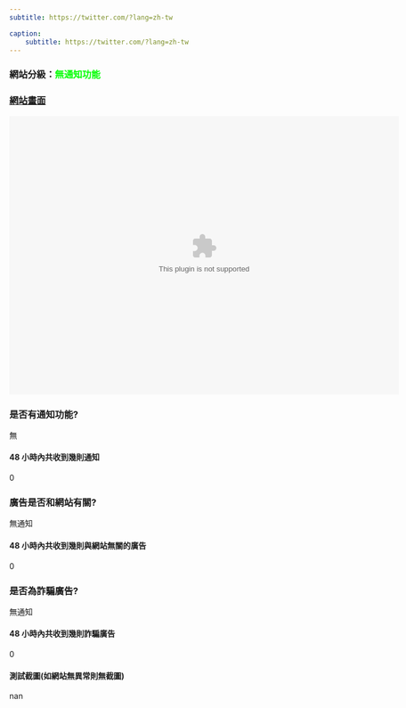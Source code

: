 ```yaml
---
subtitle: https://twitter.com/?lang=zh-tw

caption:
	subtitle: https://twitter.com/?lang=zh-tw
---
```


<h3>網站分級：<font color="#00FF00">無通知功能</font></h3>

### [網站畫面](https://twitter.com/?lang=zh-tw)
<embed src="https://web.archive.org/web/https://twitter.com/?lang=zh-tw" style="width:700px; height: 500px;">

### 是否有通知功能?
無

#### 48 小時內共收到幾則通知
0

### 廣告是否和網站有關?
無通知

#### 48 小時內共收到幾則與網站無關的廣告
0

### 是否為詐騙廣告?
無通知

#### 48 小時內共收到幾則詐騙廣告
0

#### 測試截圖(如網站無異常則無截圖)
nan

